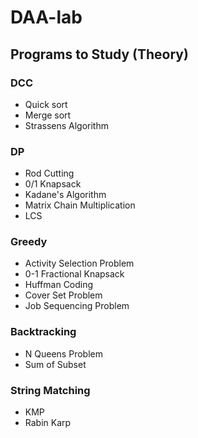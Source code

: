 # DAA-lab

## Programs to Study (Theory)

### DCC
- Quick sort
- Merge sort
- Strassens Algorithm
  
### DP
- Rod Cutting
- 0/1 Knapsack
- Kadane's Algorithm
- Matrix Chain Multiplication
- LCS
  
### Greedy
- Activity Selection Problem
- 0-1 Fractional Knapsack
- Huffman Coding
- Cover Set Problem
- Job Sequencing Problem
  
### Backtracking
- N Queens Problem
- Sum of Subset

### String Matching 
- KMP
- Rabin Karp
  
